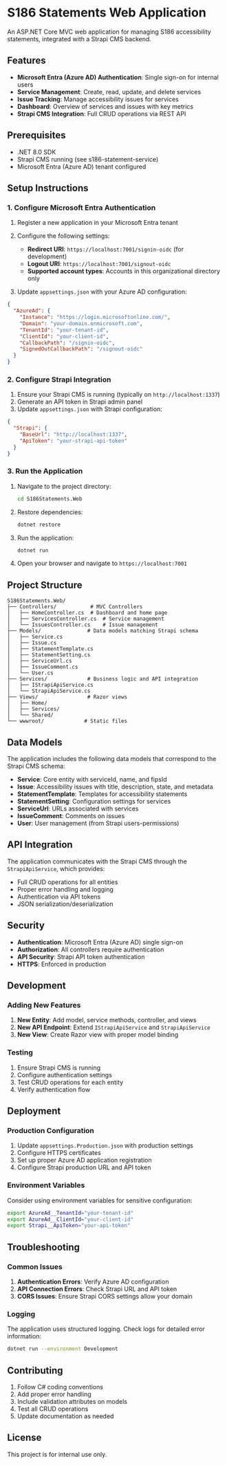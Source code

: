 # S186 Statements Web Application

An ASP.NET Core MVC web application for managing S186 accessibility statements, integrated with a Strapi CMS backend.

## Features

- **Microsoft Entra (Azure AD) Authentication**: Single sign-on for internal users
- **Service Management**: Create, read, update, and delete services
- **Issue Tracking**: Manage accessibility issues for services
- **Dashboard**: Overview of services and issues with key metrics
- **Strapi CMS Integration**: Full CRUD operations via REST API

## Prerequisites

- .NET 8.0 SDK
- Strapi CMS running (see s186-statement-service)
- Microsoft Entra (Azure AD) tenant configured

## Setup Instructions

### 1. Configure Microsoft Entra Authentication

1. Register a new application in your Microsoft Entra tenant
2. Configure the following settings:

   - **Redirect URI**: `https://localhost:7001/signin-oidc` (for development)
   - **Logout URI**: `https://localhost:7001/signout-oidc`
   - **Supported account types**: Accounts in this organizational directory only

3. Update `appsettings.json` with your Azure AD configuration:

```json
{
  "AzureAd": {
    "Instance": "https://login.microsoftonline.com/",
    "Domain": "your-domain.onmicrosoft.com",
    "TenantId": "your-tenant-id",
    "ClientId": "your-client-id",
    "CallbackPath": "/signin-oidc",
    "SignedOutCallbackPath": "/signout-oidc"
  }
}
```

### 2. Configure Strapi Integration

1. Ensure your Strapi CMS is running (typically on `http://localhost:1337`)
2. Generate an API token in Strapi admin panel
3. Update `appsettings.json` with Strapi configuration:

```json
{
  "Strapi": {
    "BaseUrl": "http://localhost:1337",
    "ApiToken": "your-strapi-api-token"
  }
}
```

### 3. Run the Application

1. Navigate to the project directory:

   ```bash
   cd S186Statements.Web
   ```

2. Restore dependencies:

   ```bash
   dotnet restore
   ```

3. Run the application:

   ```bash
   dotnet run
   ```

4. Open your browser and navigate to `https://localhost:7001`

## Project Structure

```
S186Statements.Web/
├── Controllers/           # MVC Controllers
│   ├── HomeController.cs  # Dashboard and home page
│   ├── ServicesController.cs  # Service management
│   └── IssuesController.cs    # Issue management
├── Models/               # Data models matching Strapi schema
│   ├── Service.cs
│   ├── Issue.cs
│   ├── StatementTemplate.cs
│   ├── StatementSetting.cs
│   ├── ServiceUrl.cs
│   ├── IssueComment.cs
│   └── User.cs
├── Services/             # Business logic and API integration
│   ├── IStrapiApiService.cs
│   └── StrapiApiService.cs
├── Views/                # Razor views
│   ├── Home/
│   ├── Services/
│   └── Shared/
└── wwwroot/             # Static files
```

## Data Models

The application includes the following data models that correspond to the Strapi CMS schema:

- **Service**: Core entity with serviceId, name, and fipsId
- **Issue**: Accessibility issues with title, description, state, and metadata
- **StatementTemplate**: Templates for accessibility statements
- **StatementSetting**: Configuration settings for services
- **ServiceUrl**: URLs associated with services
- **IssueComment**: Comments on issues
- **User**: User management (from Strapi users-permissions)

## API Integration

The application communicates with the Strapi CMS through the `StrapiApiService`, which provides:

- Full CRUD operations for all entities
- Proper error handling and logging
- Authentication via API tokens
- JSON serialization/deserialization

## Security

- **Authentication**: Microsoft Entra (Azure AD) single sign-on
- **Authorization**: All controllers require authentication
- **API Security**: Strapi API token authentication
- **HTTPS**: Enforced in production

## Development

### Adding New Features

1. **New Entity**: Add model, service methods, controller, and views
2. **New API Endpoint**: Extend `IStrapiApiService` and `StrapiApiService`
3. **New View**: Create Razor view with proper model binding

### Testing

1. Ensure Strapi CMS is running
2. Configure authentication settings
3. Test CRUD operations for each entity
4. Verify authentication flow

## Deployment

### Production Configuration

1. Update `appsettings.Production.json` with production settings
2. Configure HTTPS certificates
3. Set up proper Azure AD application registration
4. Configure Strapi production URL and API token

### Environment Variables

Consider using environment variables for sensitive configuration:

```bash
export AzureAd__TenantId="your-tenant-id"
export AzureAd__ClientId="your-client-id"
export Strapi__ApiToken="your-api-token"
```

## Troubleshooting

### Common Issues

1. **Authentication Errors**: Verify Azure AD configuration
2. **API Connection Errors**: Check Strapi URL and API token
3. **CORS Issues**: Ensure Strapi CORS settings allow your domain

### Logging

The application uses structured logging. Check logs for detailed error information:

```bash
dotnet run --environment Development
```

## Contributing

1. Follow C# coding conventions
2. Add proper error handling
3. Include validation attributes on models
4. Test all CRUD operations
5. Update documentation as needed

## License

This project is for internal use only.

